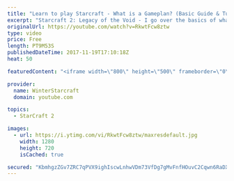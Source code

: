 ```yaml
---
title: "Learn to play Starcraft - What is a Gameplan? (Basic Guide & Tutorial)"
excerpt: "Starcraft 2: Legacy of the Void - I go over the basics of what a gameplan in starcraft 2 is and how to put one together.  Note this is not a guide on WHAT gameplan you should be using as each race!"
originalUrl: https://youtube.com/watch?v=RkwtFcw8ztw
type: video
price: Free
length: PT9M53S
publishedDateTime: 2017-11-19T17:10:18Z
heat: 50

featuredContent: "<iframe width=\"800\" height=\"500\" frameborder=\"0\" src=\"https://www.youtube.com/embed/RkwtFcw8ztw\" allow=\"accelerometer; autoplay; encrypted-media; gyroscope; picture-in-picture\" allowfullscreen></iframe>"

provider:
  name: WinterStarcraft
  domain: youtube.com

topics:
  - StarCraft 2

images:
  - url: https://i.ytimg.com/vi/RkwtFcw8ztw/maxresdefault.jpg
    width: 1280
    height: 720
    isCached: true

secured: "KbmhgzZGv7ZRC7qPVX9ighIscwLnhwVDm73VfDg7gMvFnfHOuvC2Cqwn6RaDXod2bjcRW4cejcm51XprFrYDSdbg9YDtAY6DL6ou+b/yPqkmlxMz+4za6qqGqgs+EG0oUxwqfP5pnbxBmoh/zaj6Vik+R3Ttb4j9ZNp0wGX0X9Y92WbptfHIUtOWh0E/x2iMFZnpsPOOIrBSmKFjgYyYNEpnte7+fWwLiEkWmFNwCv3o9TNjF4RO5L8yQXRKl9rg+XeD8YScpCtWWNmoxCjMbobc10DCJZBmI1TzekJRbocFuZ9xVY4L9XplUY2M4RNX06ZKTEWR331dRHAlU1hzB/5hlF3tedkJUi+2XzV8Ocfa4tu6Je7Bbdc8uxnEwpZ5KzeRAogU6jm9dXYpe0EOSON7t2TfHeLB8gaBoKievOw=;eCwc6a448Z9++pTF31nwiA=="
---
```


